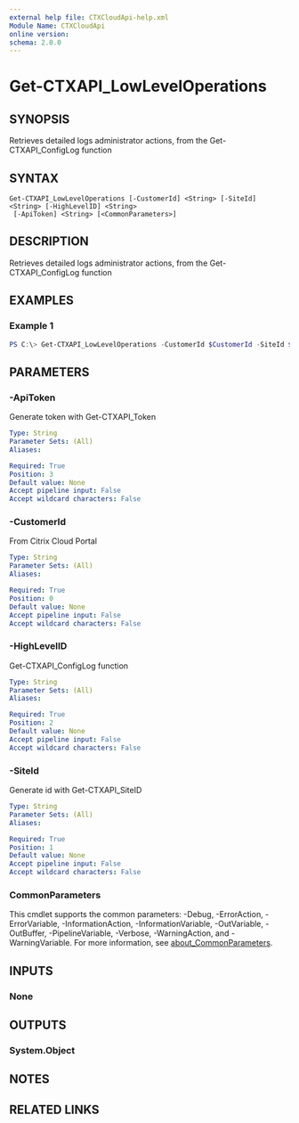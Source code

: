 ```yaml
---
external help file: CTXCloudApi-help.xml
Module Name: CTXCloudApi
online version:
schema: 2.0.0
---
```


# Get-CTXAPI_LowLevelOperations

## SYNOPSIS
Retrieves detailed logs  administrator actions, from the Get-CTXAPI_ConfigLog function

## SYNTAX

```
Get-CTXAPI_LowLevelOperations [-CustomerId] <String> [-SiteId] <String> [-HighLevelID] <String>
 [-ApiToken] <String> [<CommonParameters>]
```

## DESCRIPTION
Retrieves detailed logs  administrator actions, from the Get-CTXAPI_ConfigLog function

## EXAMPLES

### Example 1
```powershell
PS C:\> Get-CTXAPI_LowLevelOperations -CustomerId $CustomerId -SiteId $SiteID -ApiToken $ApiToken -HighLevelID $id
```

## PARAMETERS

### -ApiToken
Generate token with Get-CTXAPI_Token

```yaml
Type: String
Parameter Sets: (All)
Aliases:

Required: True
Position: 3
Default value: None
Accept pipeline input: False
Accept wildcard characters: False
```

### -CustomerId
 From Citrix Cloud Portal

```yaml
Type: String
Parameter Sets: (All)
Aliases:

Required: True
Position: 0
Default value: None
Accept pipeline input: False
Accept wildcard characters: False
```

### -HighLevelID
 Get-CTXAPI_ConfigLog function


```yaml
Type: String
Parameter Sets: (All)
Aliases:

Required: True
Position: 2
Default value: None
Accept pipeline input: False
Accept wildcard characters: False
```

### -SiteId
Generate id with Get-CTXAPI_SiteID


```yaml
Type: String
Parameter Sets: (All)
Aliases:

Required: True
Position: 1
Default value: None
Accept pipeline input: False
Accept wildcard characters: False
```

### CommonParameters
This cmdlet supports the common parameters: -Debug, -ErrorAction, -ErrorVariable, -InformationAction, -InformationVariable, -OutVariable, -OutBuffer, -PipelineVariable, -Verbose, -WarningAction, and -WarningVariable. For more information, see [about_CommonParameters](http://go.microsoft.com/fwlink/?LinkID=113216).

## INPUTS

### None
## OUTPUTS

### System.Object
## NOTES

## RELATED LINKS
